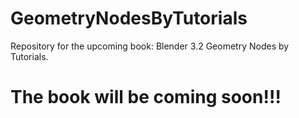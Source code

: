 # GeometryNodesByTutorials
Repository for the upcoming book: Blender 3.2 Geometry Nodes by Tutorials.

# The book will be coming soon!!!




